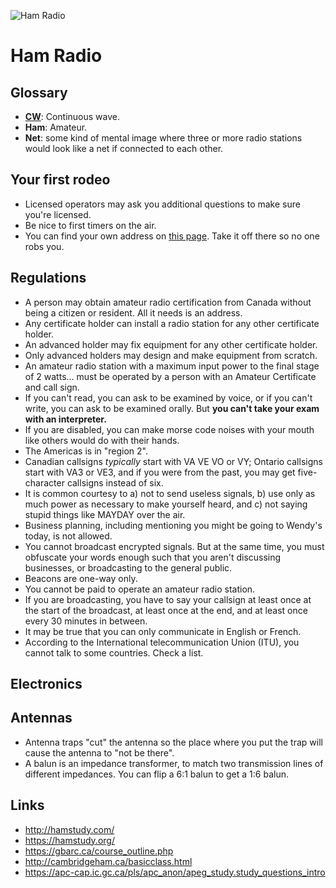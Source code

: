 ![Ham Radio](https://i.imgur.com/V67F49n.png)

# Ham Radio

## Glossary

- [**CW**](http://www.arrl.org/cw-mode): Continuous wave.
- **Ham**: Amateur.
- **Net**: some kind of mental image where three or more radio stations would look like a net if connected to each other.

## Your first rodeo

- Licensed operators may ask you additional questions to make sure you're licensed.
- Be nice to first timers on the air.
- You can find your own address on [this page](https://apc-cap.ic.gc.ca/pls/apc_anon/query_amat_cs$.startup). Take it off there so no one robs you.

## Regulations

- A person may obtain amateur radio certification from Canada without being a citizen or resident. All it needs is an address.
- Any certificate holder can install a radio station for any other certificate holder.
- An advanced holder may fix equipment for any other certificate holder.
- Only advanced holders may design and make equipment from scratch.
- An amateur radio station with a maximum input power to the final stage of 2 watts... must be operated by a person with an Amateur Certificate and call sign.
- If you can't read, you can ask to be examined by voice, or if you can't write, you can ask to be examined orally. But **you can't take your exam with an interpreter.**
- If you are disabled, you can make morse code noises with your mouth like others would do with their hands.
- The Americas is in "region 2".
- Canadian callsigns _typically_ start with VA VE VO or VY; Ontario callsigns start with VA3 or VE3, and if you were from the past, you may get five-character callsigns instead of six.
- It is common courtesy to a) not to send useless signals, b) use only as much power as necessary to make yourself heard, and c) not saying stupid things like MAYDAY over the air.
- Business planning, including mentioning you might be going to Wendy's today, is not allowed.
- You cannot broadcast encrypted signals. But at the same time, you must obfuscate your words enough such that you aren't discussing businesses, or broadcasting to the general public.
- Beacons are one-way only.
- You cannot be paid to operate an amateur radio station.
- If you are broadcasting, you have to say your callsign at least once at the start of the broadcast, at least once at the end, and at least once every 30 minutes in between.
- It may be true that you can only communicate in English or French.
- According to the International telecommunication Union (ITU), you cannot talk to some countries. Check a list.

## Electronics

## Antennas

- Antenna traps "cut" the antenna so the place where you put the trap will cause the antenna to "not be there".
- A balun is an impedance transformer, to match two transmission lines of different impedances. You can flip a 6:1 balun to get a 1:6 balun.

## Links

- http://hamstudy.com/
- https://hamstudy.org/
- https://gbarc.ca/course_outline.php
- http://cambridgeham.ca/basicclass.html
- https://apc-cap.ic.gc.ca/pls/apc_anon/apeg_study.study_questions_intro
